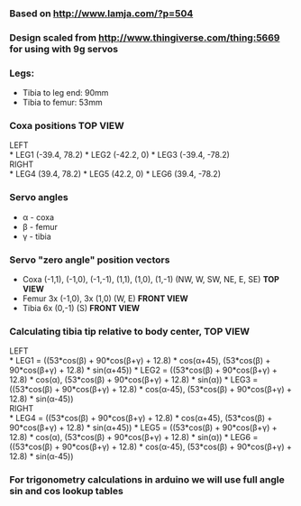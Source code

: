 ### **Based on** http://www.lamja.com/?p=504

### Design scaled from http://www.thingiverse.com/thing:5669 for using with 9g servos

### Legs:

*   Tibia to leg end: 90mm
*   Tibia to femur: 53mm

### Coxa positions TOP VIEW

<div>LEFT</div>
*   LEG1 (-39.4, 78.2)
*   LEG2 (-42.2, 0)
*   LEG3 (-39.4, -78.2)

<div>RIGHT</div>
*   LEG4 (39.4, 78.2)
*   LEG5 (42.2, 0)
*   LEG6 (39.4, -78.2)

### Servo angles&nbsp;

*   α - coxa
*   β - femur
*   γ - tibia

### Servo "zero angle" position vectors

*   Coxa (-1,1), (-1,0), (-1,-1), (1,1), (1,0), (1,-1) (NW, W, SW, NE, E, SE) **TOP VIEW**
*   Femur 3x (-1,0), 3x (1,0) (W, E) **FRONT VIEW**
*   Tibia 6x (0,-1) (S) **FRONT VIEW**

### Calculating tibia tip relative to body center, TOP VIEW

<div>LEFT</div>
*   LEG1 = ((53*cos(β) + 90*cos(β+γ) + 12.8) * cos(α+45), (53*cos(β) + 90*cos(β+γ) + 12.8) * sin(α+45))
*   LEG2 = ((53*cos(β) + 90*cos(β+γ) + 12.8) * cos(α), (53*cos(β) + 90*cos(β+γ) + 12.8) * sin(α))
*   LEG3 = ((53*cos(β) + 90*cos(β+γ) + 12.8) * cos(α-45), (53*cos(β) + 90*cos(β+γ) + 12.8) * sin(α-45))

<div>RIGHT</div>
*   LEG4 = ((53*cos(β) + 90*cos(β+γ) + 12.8) * cos(α+45), (53*cos(β) + 90*cos(β+γ) + 12.8) * sin(α+45))
*   LEG5 = ((53*cos(β) + 90*cos(β+γ) + 12.8) * cos(α), (53*cos(β) + 90*cos(β+γ) + 12.8) * sin(α))
*   LEG6 = ((53*cos(β) + 90*cos(β+γ) + 12.8) * cos(α-45), (53*cos(β) + 90*cos(β+γ) + 12.8) * sin(α-45))

### For trigonometry calculations in arduino we will use full angle sin and cos lookup tables
